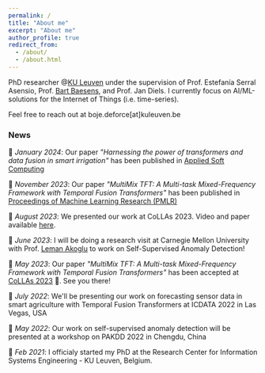 ```yaml
---
permalink: /
title: "About me"
excerpt: "About me"
author_profile: true
redirect_from: 
  - /about/
  - /about.html
---
```

PhD researcher @[KU Leuven](https://feb.kuleuven.be/research/decision-sciences-and-information-management/liris/liris) under the supervision of Prof. Estefanía Serral Asensio, Prof. [Bart Baesens](https://www.bartbaesens.com/), and Prof. Jan Diels. I currently focus on AI/ML-solutions for the Internet of Things (i.e. time-series).


Feel free to reach out at boje.deforce\[at\]kuleuven.be

### News
📢 *January 2024*: Our paper *"Harnessing the power of transformers and data fusion in smart irrigation"* has been published in [Applied Soft Computing](https://www.sciencedirect.com/science/article/abs/pii/S1568494624000206)


📢 *November 2023*: Our paper *"MultiMix TFT: A Multi-task Mixed-Frequency Framework with Temporal Fusion Transformers"* has been published in [Proceedings of Machine Learning Research (PMLR)](https://proceedings.mlr.press/v232/deforce23a.html)


📢 *August 2023*: We presented our work at CoLLAs 2023. Video and paper available [here](https://lifelong-ml.cc/virtual-2023/poster_44.html).


📢 *June 2023*: I will be doing a research visit at Carnegie Mellon University with Prof. [Leman Akoglu](https://www.andrew.cmu.edu/user/lakoglu/) to work on Self-Supervised Anomaly Detection!


📢 *May 2023*: Our paper *"MultiMix TFT: A Multi-task Mixed-Frequency Framework with Temporal Fusion Transformers"* has been accepted at [CoLLAs 2023](https://lifelong-ml.cc) 🎉. See you there!


📢 *July 2022*: We'll be presenting our work on forecasting sensor data in smart agriculture with Temporal Fusion Transformers at ICDATA 2022 in Las Vegas, USA


📢 *May 2022*: Our work on self-supervised anomaly detection will be presented at a workshop on PAKDD 2022 in Chengdu, China


📢 *Feb 2021*: I officialy started my PhD at the Research Center for Information Systems Engineering - KU Leuven, Belgium.
